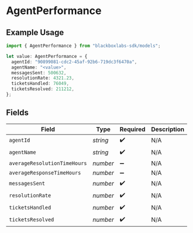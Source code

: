 # AgentPerformance

## Example Usage

```typescript
import { AgentPerformance } from "blackboxlabs-sdk/models";

let value: AgentPerformance = {
  agentId: "90899081-cdc2-45af-92b6-719dc3f6470a",
  agentName: "<value>",
  messagesSent: 500632,
  resolutionRate: 4321.23,
  ticketsHandled: 76049,
  ticketsResolved: 211212,
};
```

## Fields

| Field                        | Type                         | Required                     | Description                  |
| ---------------------------- | ---------------------------- | ---------------------------- | ---------------------------- |
| `agentId`                    | *string*                     | :heavy_check_mark:           | N/A                          |
| `agentName`                  | *string*                     | :heavy_check_mark:           | N/A                          |
| `averageResolutionTimeHours` | *number*                     | :heavy_minus_sign:           | N/A                          |
| `averageResponseTimeHours`   | *number*                     | :heavy_minus_sign:           | N/A                          |
| `messagesSent`               | *number*                     | :heavy_check_mark:           | N/A                          |
| `resolutionRate`             | *number*                     | :heavy_check_mark:           | N/A                          |
| `ticketsHandled`             | *number*                     | :heavy_check_mark:           | N/A                          |
| `ticketsResolved`            | *number*                     | :heavy_check_mark:           | N/A                          |